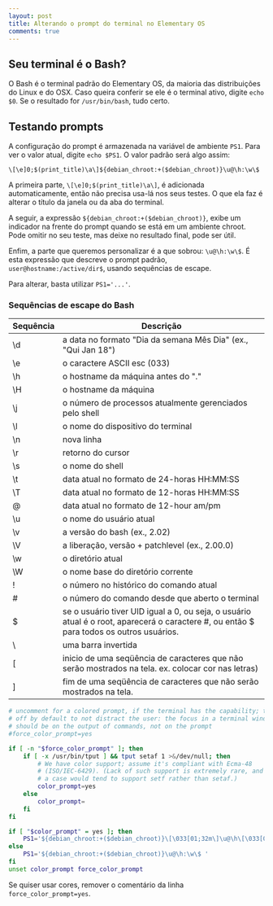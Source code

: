 ```yaml
---
layout: post
title: Alterando o prompt do terminal no Elementary OS
comments: true
---
```


## Seu terminal é o Bash?

O Bash é o terminal padrão do Elementary OS, da maioria das distribuições do Linux e do OSX. Caso queira conferir se ele é o terminal ativo, digite `echo $0`. Se o resultado for `/usr/bin/bash`, tudo certo.

## Testando prompts

A configuração do prompt é armazenada na variável de ambiente `PS1`. Para ver o valor atual, digite `echo $PS1`. O valor padrão será algo assim:

```
\[\e]0;$(print_title)\a\]${debian_chroot:+($debian_chroot)}\u@\h:\w\$
```

A primeira parte, `\[\e]0;$(print_title)\a\]`, é adicionada automaticamente, então não precisa usa-lá nos seus testes. O que ela faz é alterar o título da janela ou da aba do terminal.

A seguir, a expressão `${debian_chroot:+($debian_chroot)}`, exibe um indicador na frente do prompt quando se está em um ambiente chroot. Pode omitir no seu teste, mas deixe no resultado final, pode ser útil.

Enfim, a parte que queremos personalizar é a que sobrou: `\u@\h:\w\$`. É esta expressão que descreve o prompt padrão, `user@hostname:/active/dir$`, usando sequências de escape.

Para alterar, basta utilizar `PS1='...'`.

### Sequências de escape do Bash

Sequência | Descrição
----------|----------
\d | a data no formato "Dia da semana Mês Dia" (ex., "Qui Jan 18")
\e | o caractere ASCII esc (033)
\h | o hostname da máquina antes do "."
\H | o hostname da máquina
\j | o número de processos atualmente gerenciados pelo shell
\l | o nome do dispositivo do terminal
\n | nova linha
\r | retorno do cursor
\s | o nome do shell
\t | data atual no formato de 24-horas HH:MM:SS
\T | data atual no formato de 12-horas HH:MM:SS
\@ | data atual no formato de 12-hour am/pm
\u | o nome do usuário atual
\v | a versão do bash (ex., 2.02)
\V | a liberação, versão + patchlevel (ex., 2.00.0)
\w | o diretório atual
\W | o nome base do diretório corrente
\! | o número no histórico do comando atual
\# | o número do comando desde que aberto o terminal
\$ | se o usuário tiver UID igual a 0, ou seja, o usuário atual é o root, aparecerá o caractere #, ou então $ para todos os outros usuários.
\\ | uma barra invertida
\[ | inicio de uma seqüência de caracteres que não serão mostrados na tela. ex. colocar cor nas letras)
\] | fim de uma seqüência de caracteres que não serão mostrados na tela.

```bash
# uncomment for a colored prompt, if the terminal has the capability; turned
# off by default to not distract the user: the focus in a terminal window
# should be on the output of commands, not on the prompt
#force_color_prompt=yes

if [ -n "$force_color_prompt" ]; then
    if [ -x /usr/bin/tput ] && tput setaf 1 >&/dev/null; then
        # We have color support; assume it's compliant with Ecma-48
        # (ISO/IEC-6429). (Lack of such support is extremely rare, and such
        # a case would tend to support setf rather than setaf.)
        color_prompt=yes
    else
        color_prompt=
    fi
fi

if [ "$color_prompt" = yes ]; then
    PS1='${debian_chroot:+($debian_chroot)}\[\033[01;32m\]\u@\h\[\033[00m\]:\[\033[01;34m\]\w\[\033[00m\]\$ '
else
    PS1='${debian_chroot:+($debian_chroot)}\u@\h:\w\$ '
fi
unset color_prompt force_color_prompt
```

Se quiser usar cores, remover o comentário da linha `force_color_prompt=yes`.
